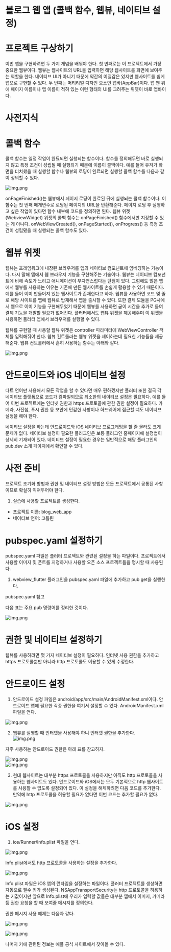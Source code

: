 # **블로그 웹 앱 (콜백 함수, 웹뷰, 네이티브 설정)**  
# **프로젝트 구상하기**  
이번 앱을 구현하려면 두 가지 개념을 배워야 한다. 첫 번째로는 이 프로젝트에서 가장 중요한 웹뷰이다. 웹뷰는 웹사이트의 
URL을 입력하면 해당 웹사이트를 화면에 보여주는 역할을 한다. 네이티브 UI가 아니기 때문에 약간의 이질감은 있지만 웹사이트를 
쉽게 앱으로 구현할 수 있다. 두 번째는 머티리얼 디자인 요소인 앱바(AppBar)이다. 앱 맨 위에 페이지 이름이나 앱 이름이 
적혀 있는 이런 형태의 UI를 그려주는 위젯이 바로 앱바이다.  
  
# **사전지식**  
# **콜백 함수**  
콜백 함수는 일정 작업이 완됴되면 실행되는 함수이다. 함수를 정의해두면 바로 실행되지 않고 특정 조건이 성립될 때 실행되기 
때문에 이름이 콜백이다. 예를 들어 유저가 화면을 터치했을 때 실행할 함수나 웹뷰의 로딩이 완료되면 실행할 콜백 함수를 
다음과 같이 정의할 수 있다.  
  
![img.png](image/img.png)  
  
onPageFinished()는 웹뷰에서 페이지 로딩이 완료된 뒤에 실행되는 콜백 함수이다. 이 함수는 첫 번째 매개변수로 로딩된 
페이지의 URL을 반환해준다. 페이지 로딩 후 실행하고 싶은 작업이 있다면 함수 내부에 코드를 정의하면 된다. 웹뷰 위젯
(WebviewWidget) 위젯의 콜백 함수는 onPageFinished() 함수에서만 지정할 수 있는 게 아니다. onWebViewCreated(), 
onPageStarted(), onProgress() 등 측정 조건이 성립됐을 때 실행되는 콜백 함수도 있다.  
  
# **웹뷰 위젯**  
웹뷰는 프레임워크에 내장된 브라우저를 앱의 네이티브 컴포넌트에 임베딩하는 기능이다. 다시 말해 앱에서 웹 브라우저 기능을 
구현해주는 기술이다. 웹뷰는 네이티브 컴포넌트에 비해 속도가 느리고 애니메이션이 부자연스럽다는 단점이 있다. 그럼에도 많은 
앱에서 웹뷰를 사용하는 이유는 기존에 만든 웹사이트를 손쉽게 활용할 수 있기 때문이다. 예를 들어 이미 만들어져 있는 웹사이트가 
존재한다고 하자. 웹뷰를 사용하면 코드 몇 줄로 해당 사이트를 앱에 웹뷰로 탑재해서 앱을 출시할 수 있다. 또한 결제 모듈을 
PG사에서 웹으로 이미 기능을 구현해두었기 때문에 웹뷰를 사용하면 굳이 시간을 추가로 들여 결제 기능을 개발할 필요가 없어진다. 
플러터에서도 웹뷰 위젯을 제공해주며 이 위젯을 사용하면 플러터 앱에서 브라우저를 실행할 수 있다.  
  
웹뷰를 구현할 때 사용할 웹뷰 위젯은 controller 파라미터에 WebViewController 객체를 입력해줘야 한다. 웹뷰 컨트롤러는 웹뷰 
위젯을 제어하는데 필요한 기능들을 제공해준다. 웹뷰 컨트롤러에서 흔히 사용하는 함수는 아래와 같다.  
  
![img.png](image/img2.png)  
  
# **안드로이드와 iOS 네이티브 설정**  
다트 언어만 사용해서 모든 작업을 할 수 있다면 매우 편하겠지만 플러터 또한 결국 각 네이티브 플랫폼으로 코드가 컴파일되므로 
최소한의 네이티브 설정은 필요하다. 예를 들어 이번 프로젝트에는 인터넷 권한과 https 프로토콜에 관한 권한 설정이 필요하다. 
카메라, 사진첩, 푸시 권한 등 보안에 민감한 사항이나 하드웨어에 접근할 떄도 네이티브 설정을 해야 한다.  
  
네이티브 설정을 하는데 안드로이드와 iOS 네이티브 프로그래밍을 할 줄 몰라도 크게 문제가 없다. 네이티브 설정이 필요한 
플러그인은 보통 플러그인 홈페이지에 설정법이 상세히 기재되어 있다. 네이티브 설정이 필요한 경우는 일반적으로 해당 플러그인의 
pub.dev 소개 페이지에서 확인할 수 있다.  
  
# **사전 준비**  
프로젝트 초기화 방법과 권한 및 네이티브 설정 방법은 모든 프로젝트에서 공통된 사항이므로 확실히 익혀두어야 한다.  
  
1. 실습에 사용할 프로젝트를 생성한다.  
- 프로젝트 이름: blog_web_app
- 네이티브 언어: 코틀린  
  
# **pubspec.yaml 설정하기**  
pubspec.yaml 파일은 플러터 프로젝트와 관련된 설정을 하는 파일이다. 프로젝트에서 사용할 이미지 및 폰트를 지정하거나 
사용할 오픈 소스 프로젝트들을 명시할 때 사용된다.  
  
1. webview_flutter 플러그인을 pubspec.yaml 파일에 추가하고 pub get을 실행한다.  
  
pubspec.yaml 참고  
  
다음 표는 주요 pub 명령어를 정리한 것이다.  
  
![img.png](image/img3.png)  
  
# **권한 및 네이티브 설정하기**  
웹뷰를 사용하려면 몇 가지 네이티브 설정이 필요하다. 인터넷 사용 권한을 추가하고 https 프로토콜뿐만 아니라 http 프로토콜도 
이용할 수 있게 수정한다.  
  
# **안드로이드 설정**  
1. 안드로이드 설정 파일은 android/app/src/main/AndroidManifest.xml이다. 안드로이드 앱에 필요한 각종 권한을 여기서 설정할 
수 있다. AndroidManifest.xml 파일을 연다.  
  
![img.png](image/img4.png)  
  
2. 웹뷰를 실행할 때 인터넷을 사용해야 하니 인터넷 권한을 추가한다.  
![img.png](image/img5.png)  
  
자주 사용하는 안드로이드 권한은 아래 표를 참고하자.  
  
![img.png](image/img6.png)  
![img.png](image/img7.png)  
  
3. 현대 웹사이트는 대부분 https 프로토콜을 사용하지만 아직도 http 프로토콜을 사용하는 웹사이트도 있다. 안드로이드와 iOS에서는 
모두 기본적으로 http 웹사이트를 사용할 수 없도록 설정되어 있다. 이 설정을 해제하려면 다음 코드를 추가한다. 만약에 http 프로토콜을 
허용할 필요가 없다면 이번 코드는 추가할 필요가 없다.  
  
![img.png](image/img8.png)  
  
# **iOS 설정**  
1. ios/Runner/Info.plist 파일을 연다.  
  
![img.png](image/img9.png)  
  
Info.plist에서도 http 프로토콜을 사용하는 설정을 추가한다.  
  
![img.png](image/img10.png)  
  
Info.plist 파일은 iOS 앱의 런타임을 설정하는 파일이다. 플러터 프로젝트를 생성하면 자동으로 필수 키가 생성된다. NSAppTransportSecurity는 
http 프로토콜을 허용하는 키값이지만 앞으로 Info.plist에 우리가 입력할 값들은 대부분 앱에서 이미지, 카메라 등 권한 요청을 
할 때 보여줄 메시지를 정의한다.  
  
권한 메시지 사용 예제는 다음과 같다.  
  
![img.png](image/img11.png)  
  
![img.png](image/img12.png)  
  
나머지 키에 관련된 정보는 애플 공식 사이트에서 찾아볼 수 있다.